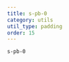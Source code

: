 ```yaml
---
title: s-pb-0
category: utils
util_type: padding
order: 15
---
```

<div class="s-pb-0">
  <code>s-pb-0</code>
</div>